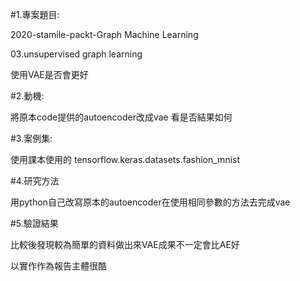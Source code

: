 #1.專案題目:


2020-stamile-packt-Graph Machine Learning


03.unsupervised graph learning


使用VAE是否會更好


#2.動機:


將原本code提供的autoencoder改成vae 看是否結果如何
	
	
#3.案例集:


使用課本使用的 tensorflow.keras.datasets.fashion_mnist
	
	
#4.研究方法


用python自己改寫原本的autoencoder在使用相同參數的方法去完成vae
	
	
	
#5.驗證結果


比較後發現較為簡單的資料做出來VAE成果不一定會比AE好


以實作作為報告主體很酷
